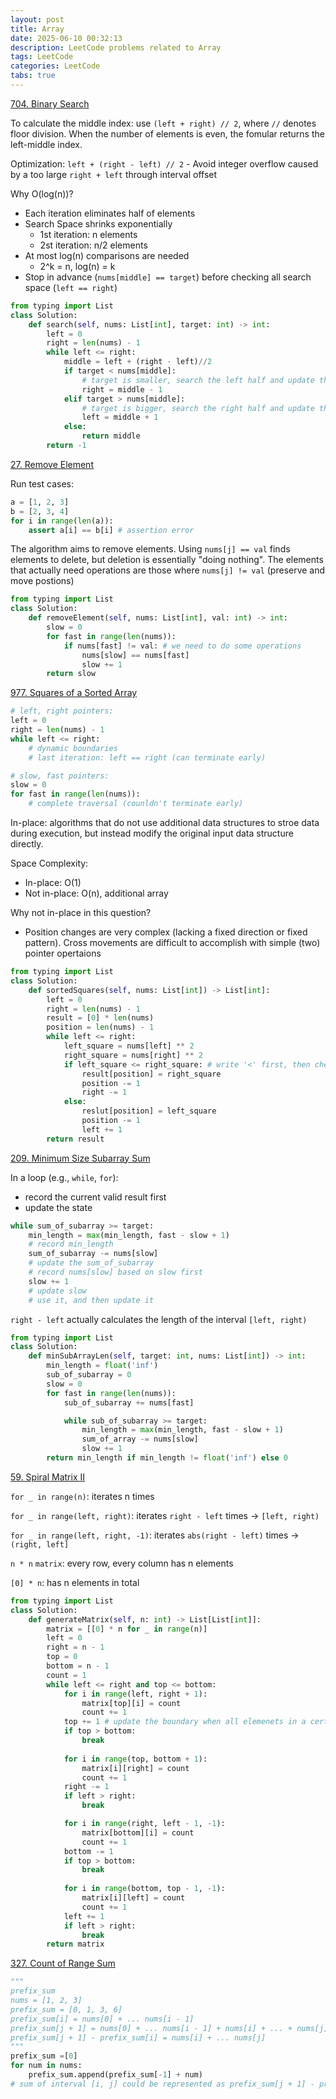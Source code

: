 ```yaml
---
layout: post
title: Array
date: 2025-06-10 00:32:13
description: LeetCode problems related to Array
tags: LeetCode
categories: LeetCode
tabs: true
---
```

[704. Binary Search](https://leetcode.com/problems/binary-search/description/)

To calculate the middle index: use `(left + right) // 2`, where `//` denotes floor division. When the number of elements is even, the fomular returns the left-middle index.

Optimization: `left + (right - left) // 2` - Avoid integer overflow caused by a too large `right + left` through interval offset

Why O(log(n))?
- Each iteration eliminates half of elements
- Search Space shrinks exponentially
    - 1st iteration: n elements
    - 2st iteration: n/2 elements
- At most log(n) comparisons are needed
    - 2^k = n, log(n) = k
- Stop in advance (`nums[middle] == target`) before checking all search space (`left == right`)

```python
from typing import List
class Solution:
    def search(self, nums: List[int], target: int) -> int:
        left = 0
        right = len(nums) - 1
        while left <= right:
            middle = left + (right - left)//2
            if target < nums[middle]: 
                # target is smaller, search the left half and update the right boundary
                right = middle - 1
            elif target > nums[middle]: 
                # target is bigger, search the right half and update the left boundary
                left = middle + 1
            else:
                return middle
        return -1
```

[27. Remove Element](https://leetcode.com/problems/remove-element/description/)

Run test cases:
```python
a = [1, 2, 3]
b = [2, 3, 4]
for i in range(len(a)):
    assert a[i] == b[i] # assertion error
```

The algorithm aims to remove elements. Using `nums[j] == val` finds elements to delete, but deletion is essentially "doing nothing". The elements that actually need operations are those where `nums[j] != val` (preserve and move postions)

```python
from typing import List
class Solution:
    def removeElement(self, nums: List[int], val: int) -> int:
        slow = 0
        for fast in range(len(nums)):
            if nums[fast] != val: # we need to do some operations 
                nums[slow] == nums[fast]
                slow += 1
        return slow
```

[977. Squares of a Sorted Array](https://leetcode.com/problems/squares-of-a-sorted-array/description/)

```python
# left, right pointers:
left = 0
right = len(nums) - 1
while left <= right:
    # dynamic boundaries
    # last iteration: left == right (can terminate early)
```

```python
# slow, fast pointers:
slow = 0
for fast in range(len(nums)):
    # complete traversal (counldn't terminate early)
```

In-place: algorithms that do not use additional data structures to stroe data during execution, but instead modify the original input data structure directly.

Space Complexity:
 - In-place: O(1)
 - Not in-place: O(n), additional array   

Why not in-place in this question?
 - Position changes are very complex (lacking a fixed direction or fixed pattern). Cross movements are difficult to accomplish with simple (two) pointer opertaions

```python
from typing import List
class Solution:
    def sortedSquares(self, nums: List[int]) -> List[int]:
        left = 0
        right = len(nums) - 1
        result = [0] * len(nums)
        position = len(nums) - 1
        while left <= right:
            left_square = nums[left] ** 2
            right_square = nums[right] ** 2
            if left_square <= right_square: # write '<' first, then check whether '=' works 
                result[position] = right_square
                position -= 1
                right -= 1
            else:
                reslut[position] = left_square
                position -= 1
                left += 1
        return result
```
[209. Minimum Size Subarray Sum](https://leetcode.com/problems/minimum-size-subarray-sum/description/)

In a loop (e.g., `while`, `for`):
 - record the current valid result first
 - update the state
```python
while sum_of_subarray >= target:
    min_length = max(min_length, fast - slow + 1) 
    # record min_length
    sum_of_subarray -= nums[slow] 
    # update the sum_of_subarray
    # record nums[slow] based on slow first
    slow += 1 
    # update slow
    # use it, and then update it
```

`right - left` actually calculates the length of the interval `[left, right)`

```python
from typing import List
class Solution:
    def minSubArrayLen(self, target: int, nums: List[int]) -> int:
        min_length = float('inf')
        sub_of_subarray = 0
        slow = 0
        for fast in range(len(nums)):
            sub_of_subarray += nums[fast]

            while sub_of_subarray >= target:
                min_length = max(min_length, fast - slow + 1)
                sum_of_array -= nums[slow]
                slow += 1
        return min_length if min_length != float('inf') else 0
```
[59. Spiral Matrix II](https://leetcode.com/problems/spiral-matrix-ii/)

`for _ in range(n)`: iterates n times

`for _ in range(left, right)`: iterates `right - left` times -> `[left, right)`

`for _ in range(left, right, -1)`: iterates `abs(right - left)` times -> `(right, left]`

`n * n` `matrix`: every row, every column has n elements

`[0] * n`: has n elements in total

```python
from typing import List
class Solution:
    def generateMatrix(self, n: int) -> List[List[int]]:
        matrix = [[0] * n for _ in range(n)]
        left = 0
        right = n - 1
        top = 0
        bottom = n - 1
        count = 1
        while left <= right and top <= bottom:
            for i in range(left, right + 1):
                matrix[top][i] = count
                count += 1
            top += 1 # update the boundary when all elemenets in a certain row/column is handled
            if top > bottom:
                break
                
            for i in range(top, bottom + 1):
                matrix[i][right] = count
                count += 1
            right -= 1
            if left > right:
                break

            for i in range(right, left - 1, -1):
                matrix[bottom][i] = count
                count += 1
            bottom -= 1
            if top > bottom:
                break
                
            for i in range(bottom, top - 1, -1):
                matrix[i][left] = count
                count += 1
            left += 1
            if left > right:
                break
        return matrix
```

[327. Count of Range Sum](https://leetcode.com/problems/count-of-range-sum/description/)

```python
"""
prefix_sum
nums = [1, 2, 3]
prefix_sum = [0, 1, 3, 6]
prefix_sum[i] = nums[0] + ... nums[i - 1]
prefix_sum[j + 1] = nums[0] + ... nums[i - 1] + nums[i] + ... + nums[j]
prefix_sum[j + 1] - prefix_sum[i] = nums[i] + ... nums[j]
"""
prefix_sum =[0]
for num in nums:
    prefix_sum.append(prefix_sum[-1] + num)
# sum of interval [i, j] could be represented as prefix_sum[j + 1] - prefix_sum[i]
```

